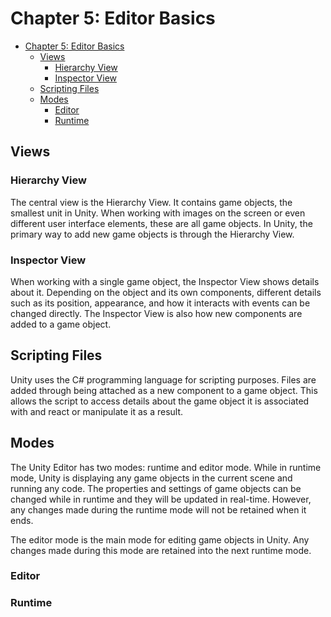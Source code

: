 # Chapter 5: Editor Basics

- [Chapter 5: Editor Basics](#chapter-5-editor-basics)
  - [Views](#views)
    - [Hierarchy View](#hierarchy-view)
    - [Inspector View](#inspector-view)
  - [Scripting Files](#scripting-files)
  - [Modes](#modes)
    - [Editor](#editor)
    - [Runtime](#runtime)

## Views

### Hierarchy View

The central view is the Hierarchy View. It contains game objects, the smallest unit in Unity. When working with images on the screen or even different user interface elements, these are all game objects. In Unity, the primary way to add new game objects is through the Hierarchy View.

### Inspector View

When working with a single game object, the Inspector View shows details about it. Depending on the object and its own components, different details such as its position, appearance, and how it interacts with events can be changed directly. The Inspector View is also how new components are added to a game object.

## Scripting Files

Unity uses the C# programming language for scripting purposes. Files are added through being attached as a new component to a game object. This allows the script to access details about the game object it is associated with and react or manipulate it as a result.

## Modes

The Unity Editor has two modes: runtime and editor mode. While in runtime mode, Unity is displaying any game objects in the current scene and running any code. The properties and settings of game objects can be changed while in runtime and they will be updated in real-time. However, any changes made during the runtime mode will not be retained when it ends.

The editor mode is the main mode for editing game objects in Unity. Any changes made during this mode are retained into the next runtime mode.

### Editor

### Runtime
